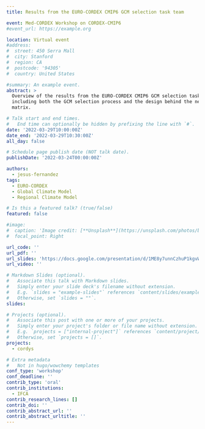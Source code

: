 ```yaml
---
title: Results from the EURO-CORDEX CMIP6 GCM selection task team

event: Med-CORDEX Workshop on CORDEX-CMIP6
#event_url: https://example.org

location: Virtual event
#address:
#  street: 450 Serra Mall
#  city: Stanford
#  region: CA
#  postcode: '94305'
#  country: United States

#summary: An example event.
abstract: >
  Overview of the results from the EURO-CORDEX CMIP6 GCM selection task team,
  including both the GCM selection process and the design behind the new GCM-RCM
  matrix.

# Talk start and end times.
#   End time can optionally be hidden by prefixing the line with `#`.
date: '2022-03-29T10:00:00Z'
date_end: '2022-03-29T10:30:00Z'
all_day: false

# Schedule page publish date (NOT talk date).
publishDate: '2022-03-24T00:00:00Z'

authors: 
  - jesus-fernandez
tags: 
  - EURO-CORDEX
  - Global Climate Model
  - Regional Climate Model

# Is this a featured talk? (true/false)
featured: false

#image:
#  caption: 'Image credit: [**Unsplash**](https://unsplash.com/photos/bzdhc5b3Bxs)'
#  focal_point: Right

url_code: ''
url_pdf: ''
url_slides: 'https://docs.google.com/presentation/d/1ME8y7unnCzhuP1kgvWhgMhY0S2zAz-gi_Qe4-yDNvKM/edit?usp=sharing'
url_video: ''

# Markdown Slides (optional).
#   Associate this talk with Markdown slides.
#   Simply enter your slide deck's filename without extension.
#   E.g. `slides = "example-slides"` references `content/slides/example-slides.md`.
#   Otherwise, set `slides = ""`.
slides:

# Projects (optional).
#   Associate this post with one or more of your projects.
#   Simply enter your project's folder or file name without extension.
#   E.g. `projects = ["internal-project"]` references `content/project/deep-learning/index.md`.
#   Otherwise, set `projects = []`.
projects: 
  - cordys

# Extra metadata
#   Not in hugo/wowchemy templates
conf_type: 'workshop'
conf_deadline: ''
contrib_type: 'oral'
contrib_institutions:
  - IFCA
contrib_research_lines: []
contrib_doi: ''
contrib_abstract_url: ''
contrib_abstract_urltitle: ''
---
```

